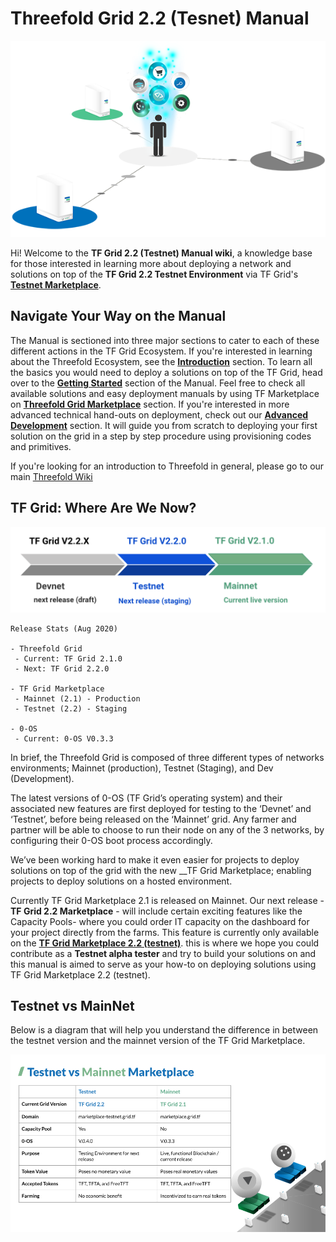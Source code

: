 # Threefold Grid 2.2 (Tesnet) Manual

![](./img/storage_compute.png)

Hi! Welcome to the __TF Grid 2.2 (Testnet) Manual wiki__, a knowledge base for those interested in learning more about deploying a network and solutions on top of the __TF Grid 2.2 Testnet Environment__ via TF Grid's [__Testnet Marketplace__](marketplace-testnet.grid.tf). 

## Navigate Your Way on the Manual

The Manual is sectioned into three major sections to cater to each of these different actions in the TF Grid Ecosystem. If you're interested in learning about the Threefold Ecosystem, see the [__Introduction__](learn.md) section. To learn all the basics you would need to deploy a solutions on top of the TF Grid, head over to the [__Getting Started__](#getting_started.md) section of the Manual. Feel free to check all available solutions and easy deployment manuals by using TF Marketplace on [__Threefold Grid Marketplace__](marketplace.md) section. If you're interested in more advanced technical hand-outs on deployment, check out our [__Advanced Development__](develop.md) section. It will guide you from scratch to deploying your first solution on the grid in a step by step procedure using provisioning codes and primitives.

If you're looking for an introduction to Threefold in general, please go to our main [Threefold Wiki](wiki.Threefold.io) 


## TF Grid: Where Are We Now?

![](./img/environment.png)

```
Release Stats (Aug 2020)

- Threefold Grid 
 - Current: TF Grid 2.1.0
 - Next: TF Grid 2.2.0

- TF Grid Marketplace
 - Mainnet (2.1) - Production
 - Testnet (2.2) - Staging

- 0-OS
 - Current: 0-OS V0.3.3
```

In brief, the Threefold Grid is composed of three different types of networks environments; Mainnet (production), Testnet (Staging), and Dev (Development). 

The latest versions of 0-OS (TF Grid’s operating system) and their associated new features are first deployed for testing to the ‘Devnet’ and ‘Testnet’, before being released on the ‘Mainnet’ grid. Any farmer and partner will be able to choose to run their node on any of the 3 networks, by configuring their 0-OS boot process accordingly.

We’ve been working hard to make it even easier for projects to deploy solutions on top of the grid with the new __TF Grid Marketplace; enabling projects to deploy solutions on a hosted environment. 

Currently TF Grid Marketplace 2.1 is released on Mainnet. Our next release - __TF Grid 2.2 Marketplace__ - will include certain exciting features like the Capacity Pools- where you could order IT capacity on the dashboard for your project directly from the farms. This feature is currently only available on the [__TF Grid Marketplace 2.2 (testnet)__](marketplace-testnet2.grid.tf). this is where we hope you could contribute as a __Testnet alpha tester__ and try to build your solutions on and this manual is aimed to serve as your how-to on deploying solutions using TF Grid Marketplace 2.2 (testnet).

## Testnet vs MainNet

Below is a diagram that will help you understand the difference in between the testnet version and the mainnet version of the TF Grid Marketplace. 

![](./img/testnet_mainnet.png)